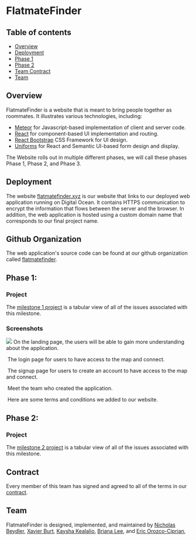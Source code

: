 # FlatmateFinder

## Table of contents

* [Overview](#overview)
* [Deployment](#deployment)
* [Phase 1](#overview)
* [Phase 2](#overview)
* [Team Contract](#contract)
* [Team](#team)

## Overview

FlatmateFinder is a website that is meant to bring people together as roommates. It illustrates various technologies, including:

* [Meteor](https://www.meteor.com/) for Javascript-based implementation of client and server code.
* [React](https://reactjs.org/) for component-based UI implementation and routing.
* [React Bootstrap](https://react-bootstrap.github.io/) CSS Framework for UI design.
* [Uniforms](https://uniforms.tools/) for React and Semantic UI-based form design and display.

The Website rolls out in multiple different phases, we will call these phases Phase 1, Phase 2, and Phase 3.

## Deployment

The website [flatmatefinder.xyz](https://flatmatefinder.xyz/) is our website that links to our deployed web application running on Digital Ocean. It contains HTTPS communication to encrypt the information that flows between the server and the browser. In addition, the web application is hosted using a custom domain name that corresponds to our final project name.

## Github Organization

The web application's source code can be found at our github organization called [flatmatefinder](https://github.com/flatmatefinder).

## Phase 1:

### Project

The [milestone 1 project](https://github.com/orgs/flatmatefinder/projects/1/) is a tabular view of all of the issues associated with this milestone.

### Screenshots

<img src="../img/homepage.png"> </img>
On the landing page, the users will be able to gain more understanding about the application.

<img href="../img/login.png"> </img>
The login page for users to have access to the map and connect. 

<img href="../img/signup.png"> </img>
The signup page for users to create an account to have access to the map and connect. 

<img href="../img/meettheteam.png"> </img>
Meet the team who created the application. 

<img href="termsofservice.png"> </img>
Here are some terms and conditions we added to our website. 



## Phase 2:

### Project

The [milestone 2 project](https://github.com/orgs/flatmatefinder/projects/2/) is a tabular view of all of the issues associated with this milestone.


## Contract
Every member of this team has signed and agreed to all of the terms in our [contract](https://docs.google.com/document/d/15glZaHxvn-8OiJt8GSdNYwgJU4knJpIULpwFodKEaSY/edit?usp=sharing).

## Team

FlatmateFinder is designed, implemented, and maintained by [Nicholas Beydler](https://beydlern.github.io/), [Xavier Burt](https://xavierburt.github.io), [Kaysha Kealalio](https://kayshakk.github.io/), [Briana Lee](http://bri111.github.io/), and
[Eric Orozco-Ciprian](https://erickorozcociprian.github.io/), 

